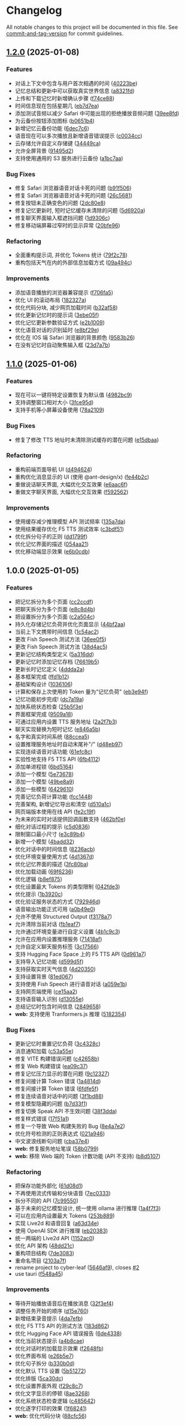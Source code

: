# Changelog

All notable changes to this project will be documented in this file. See [commit-and-tag-version](https://github.com/absolute-version/commit-and-tag-version) for commit guidelines.

## [1.2.0](https://github.com/LeafYeeXYZ/DigitalLife/compare/v1.1.0...v1.2.0) (2025-01-08)


### Features

* 对话上下文中包含与用户首次相遇的时间 ([40223be](https://github.com/LeafYeeXYZ/DigitalLife/commit/40223bef02bcdd769352f679bc6fdae987a8e446))
* 记忆总结和更新中可以获取真实世界信息 ([a8321fd](https://github.com/LeafYeeXYZ/DigitalLife/commit/a8321fd7eae56c19c3556b623f7423db9d9987fe))
* 上传和下载记忆时新增确认步骤 ([f74ce88](https://github.com/LeafYeeXYZ/DigitalLife/commit/f74ce88de52341872f0b6e55f87f4860525f5628))
* 时间信息现在包括星期几 ([eb7d7ea](https://github.com/LeafYeeXYZ/DigitalLife/commit/eb7d7eaa5f6acd55fc9b968e020fa7c9bb3b734f))
* 添加测试音频以减少 Safari 中可能出现的拒绝播放音频问题 ([39ee8fd](https://github.com/LeafYeeXYZ/DigitalLife/commit/39ee8fda598dbce4946883718516664654e1ce56))
* 为云备份按钮添加图标 ([b0651b4](https://github.com/LeafYeeXYZ/DigitalLife/commit/b0651b4cbb5f5dc974322deed8f37468b6f4736b))
* 新增记忆云备份功能 ([6dec7c6](https://github.com/LeafYeeXYZ/DigitalLife/commit/6dec7c6c697767c22529f30a5dc8beabcb7c2cb1))
* 语音现在可以多次播放且新增语音错误提示 ([c0034cc](https://github.com/LeafYeeXYZ/DigitalLife/commit/c0034ccf1a81a573058202e3730aeeb455137fb4))
* 云存储允许自定义存储键 ([34449ca](https://github.com/LeafYeeXYZ/DigitalLife/commit/34449cae606cd4b208607fd372f5798ca960a8c6))
* 允许全屏背景 ([91495d2](https://github.com/LeafYeeXYZ/DigitalLife/commit/91495d29c2a14050adf932d113aae15427367fee))
* 支持使用通用的 S3 服务进行云备份 ([a1bc7aa](https://github.com/LeafYeeXYZ/DigitalLife/commit/a1bc7aaeccfecf3c62f31c094b3376e37c5bdcd4))


### Bug Fixes

* 修复 Safari 浏览器语音对话卡死的问题 ([b91f506](https://github.com/LeafYeeXYZ/DigitalLife/commit/b91f506e6b75faed3c7528f93ea38949a972f76d))
* 修复 Safari 浏览器语音对话卡死的问题 ([26c5681](https://github.com/LeafYeeXYZ/DigitalLife/commit/26c56819d263942ac0a27fd4b2f455cabf63938a))
* 修复按钮未正确变色的问题 ([2dc80e8](https://github.com/LeafYeeXYZ/DigitalLife/commit/2dc80e88da7756af8e41f82bc8a8f2dc6bfb90de))
* 修复记忆更新时, 短时记忆缓存未清除的问题 ([5d6920a](https://github.com/LeafYeeXYZ/DigitalLife/commit/5d6920a09fb79113dadd52be2fe59ad387964196))
* 修复聊天界面输入框遮挡问题 ([1d9306c](https://github.com/LeafYeeXYZ/DigitalLife/commit/1d9306c4f4f68cad306f743f91aef3157e034d8a))
* 修复移动端屏幕过窄时的显示异常 ([20bfe96](https://github.com/LeafYeeXYZ/DigitalLife/commit/20bfe96569d206977cfc99a77220fcaf5c46c80e))


### Refactoring

* 全面重构提示词, 并优化 Tokens 统计 ([79f2c78](https://github.com/LeafYeeXYZ/DigitalLife/commit/79f2c78790fb6ac5871c8b77c0aceb35faf23645))
* 重构包括天气在内的外部信息加载方式 ([09a494c](https://github.com/LeafYeeXYZ/DigitalLife/commit/09a494c1595777123f489e349ad9f084f6426fd1))


### Improvements

* 添加语音播放的浏览器兼容提示 ([f706fa5](https://github.com/LeafYeeXYZ/DigitalLife/commit/f706fa506068ac3e6473977e13621deaba54293f))
* 优化 UI 的滚动布局 ([182327a](https://github.com/LeafYeeXYZ/DigitalLife/commit/182327a98cc403571879e2347ac1de61a9570938))
* 优化代码分块, 减少网页加载时间 ([b32af58](https://github.com/LeafYeeXYZ/DigitalLife/commit/b32af58f3e47197ebc1ac0e9bc9eddb82b505b64))
* 优化更新记忆时的提示词 ([3ebe05f](https://github.com/LeafYeeXYZ/DigitalLife/commit/3ebe05fc1ec231fac3081dfb5d6998217f0f0c8a))
* 优化记忆更新参数验证方式 ([e2b1009](https://github.com/LeafYeeXYZ/DigitalLife/commit/e2b10099e0e281640032911547ed71e734384ebe))
* 优化语音对话的识别延时 ([e8bf29e](https://github.com/LeafYeeXYZ/DigitalLife/commit/e8bf29e88bc8e2a75a17a4cb1221fe2f8eeab28c))
* 优化在 IOS 端 Safari 浏览器的背景颜色 ([9583b26](https://github.com/LeafYeeXYZ/DigitalLife/commit/9583b260a571e1db8c37b4c51da7b488dedfca84))
* 在没有记忆时自动聚焦输入框 ([23d7a7b](https://github.com/LeafYeeXYZ/DigitalLife/commit/23d7a7beaa7a54072d9835b9b8ba39cc22a6b3c9))

## [1.1.0](https://github.com/LeafYeeXYZ/CyberLeaf/compare/v1.0.0...v1.1.0) (2025-01-06)


### Features

* 现在可以一键将特定设置恢复为默认值 ([4982bc9](https://github.com/LeafYeeXYZ/CyberLeaf/commit/4982bc974f9f2807c1f7c760c2d3e7bfc0b2c16e))
* 支持调整窗口相对大小 ([3fce95d](https://github.com/LeafYeeXYZ/CyberLeaf/commit/3fce95d3ec9672dcbf950f3db69cfd8c51f7e1a5))
* 支持手机等小屏幕设备使用 ([78a2109](https://github.com/LeafYeeXYZ/CyberLeaf/commit/78a2109e702265dd8b64109aa3f49ec921f350c2))


### Bug Fixes

* 修复了修改 TTS 地址时未清除测试缓存的潜在问题 ([e15dbaa](https://github.com/LeafYeeXYZ/CyberLeaf/commit/e15dbaaf84b8c0f233d8d5db4f4c781c8c15b7da))


### Refactoring

* 重构前端页面导航 UI ([d494624](https://github.com/LeafYeeXYZ/CyberLeaf/commit/d4946244fd400f1d3c192e753d66ebe35ae1e932))
* 重构优化消息显示的 UI (使用 @ant-design/x) ([fe44b2c](https://github.com/LeafYeeXYZ/CyberLeaf/commit/fe44b2c03e1ee802291f2be7fb0e6a2303e3b328))
* 重做说话聊天界面, 大幅优化交互效果 ([e6aac6f](https://github.com/LeafYeeXYZ/CyberLeaf/commit/e6aac6ff9afafaac27b43e14487712ea28949ac2))
* 重做文字聊天界面, 大幅优化交互效果 ([f592562](https://github.com/LeafYeeXYZ/CyberLeaf/commit/f5925624bef7b431986d36ae0624b4f8ec40cfaa))


### Improvements

* 使用缓存减少推理模型 API 测试频率 ([135a7da](https://github.com/LeafYeeXYZ/CyberLeaf/commit/135a7dabd08ff26ed29cc08962098a915670f981))
* 使用结果缓存优化 F5 TTS 测试效率 ([c3bdf51](https://github.com/LeafYeeXYZ/CyberLeaf/commit/c3bdf51288d3b6138f3ef88ccc0016db8022f7f8))
* 优化拆分句子的正则 ([dd1799f](https://github.com/LeafYeeXYZ/CyberLeaf/commit/dd1799f7ad10c68171060e8de1bb3d8b9fd236ba))
* 优化记忆界面的描述 ([054aa21](https://github.com/LeafYeeXYZ/CyberLeaf/commit/054aa2119a72ebbb2307393ebf2749523ac4f012))
* 优化移动端显示效果 ([e6b0cdb](https://github.com/LeafYeeXYZ/CyberLeaf/commit/e6b0cdb6760041800ec2469c495288e9e18d6227))

## 1.0.0 (2025-01-05)


### Features

* 把记忆拆分为多个页面 ([cc2ccdf](https://github.com/LeafYeeXYZ/CyberLeaf/commit/cc2ccdf2fce75ac3b5dba119109f925e349cef4a))
* 把聊天拆分为多个页面 ([e8c8d4b](https://github.com/LeafYeeXYZ/CyberLeaf/commit/e8c8d4ba42ada8582d05613bb940e68d5124efc8))
* 把设置拆分为多个页面 ([c2a504c](https://github.com/LeafYeeXYZ/CyberLeaf/commit/c2a504ca7117f700dd51821cb0a4852a059cca67))
* 持久化存储记忆负荷并优化页面显示 ([44bf2aa](https://github.com/LeafYeeXYZ/CyberLeaf/commit/44bf2aaedcc90dc742e12607cf4137be95e8e852))
* 当前上下文携带时间信息 ([1c54ac2](https://github.com/LeafYeeXYZ/CyberLeaf/commit/1c54ac2b9e2cc5e93fd0f8b05d3a7934cb052c30))
* 更改 Fish Speech 测试方法 ([36ee0f5](https://github.com/LeafYeeXYZ/CyberLeaf/commit/36ee0f56c505541d15a0bf24b4c010569bb7d8e7))
* 更改 Fish Speech 测试方法 ([38d4ac5](https://github.com/LeafYeeXYZ/CyberLeaf/commit/38d4ac5e9fdc65363406c4ee9a99707e36a2ee95))
* 更新记忆结构类型定义 ([5a316dd](https://github.com/LeafYeeXYZ/CyberLeaf/commit/5a316ddfb036ad9558a836ffb512067d5d0d74a0))
* 更新记忆时添加记忆存档 ([76619b5](https://github.com/LeafYeeXYZ/CyberLeaf/commit/76619b55f3b7d533007e4aaee0d57b209c6b921a))
* 更新长时记忆定义 ([4ddda2a](https://github.com/LeafYeeXYZ/CyberLeaf/commit/4ddda2a89ec2107c2ff93ada8e3381e0e5084b6b))
* 基本框架完成 ([ffd1b12](https://github.com/LeafYeeXYZ/CyberLeaf/commit/ffd1b1255792f1a05294470ba42c5e58b979b671))
* 基础架构设计 ([1036106](https://github.com/LeafYeeXYZ/CyberLeaf/commit/10361064c3d61047a187666293dd27b90dce3669))
* 计算和保存上次使用的 Token 量为“记忆负荷" ([eb3e94f](https://github.com/LeafYeeXYZ/CyberLeaf/commit/eb3e94f1e78883d69294f23fe453b958042c00af))
* 记忆功能初步完成! ([dc7a19a](https://github.com/LeafYeeXYZ/CyberLeaf/commit/dc7a19a21de1c18c40769d0e9494e2616d269145))
* 加快系统状态检查 ([25b5f3e](https://github.com/LeafYeeXYZ/CyberLeaf/commit/25b5f3e82314af4922b763cb2340eca32503eaef))
* 界面框架完成 ([9509a18](https://github.com/LeafYeeXYZ/CyberLeaf/commit/9509a18bc612cfaed3421449eab0d918969851ff))
* 可通过应用内设置 TTS 服务地址 ([2a2f7b3](https://github.com/LeafYeeXYZ/CyberLeaf/commit/2a2f7b3600a5d97c9a5ce7ce32f5754f99b52684))
* 聊天实现替换为短时记忆 ([e846a5b](https://github.com/LeafYeeXYZ/CyberLeaf/commit/e846a5b52fa000d4217c7203700859b4dc48fb7a))
* 名字和真实时间系统 ([88ccea5](https://github.com/LeafYeeXYZ/CyberLeaf/commit/88ccea53b09e352fab2aff895bcec128cbed24ee))
* 设置推理服务地址时自动末尾补"/" ([d48eb97](https://github.com/LeafYeeXYZ/CyberLeaf/commit/d48eb976f2bbbdc642f2988bc0f1373984ba0100))
* 实现连续语音对话功能 ([61efc8c](https://github.com/LeafYeeXYZ/CyberLeaf/commit/61efc8c93ff07e143fa68cb7600268fab19b7a6d))
* 实验性地支持 F5 TTS API ([6fb4112](https://github.com/LeafYeeXYZ/CyberLeaf/commit/6fb41123f71357b1729381bf567906578354b1cf))
* 添加单进程锁 ([6bd5164](https://github.com/LeafYeeXYZ/CyberLeaf/commit/6bd51640ab3212701b8cf11f226ae6fae5f286aa))
* 添加一个模型 ([5e73678](https://github.com/LeafYeeXYZ/CyberLeaf/commit/5e73678fc6f1e3c7e77387194af7d539dc56d31f))
* 添加一个模型 ([49be8a9](https://github.com/LeafYeeXYZ/CyberLeaf/commit/49be8a9570e308121babeb33a723b123dc14c03c))
* 添加一些模型 ([6429610](https://github.com/LeafYeeXYZ/CyberLeaf/commit/6429610907ca811bfc28e571422d54c553588c1b))
* 完善记忆负荷计算功能 ([fcc1448](https://github.com/LeafYeeXYZ/CyberLeaf/commit/fcc1448e6e7913a2e2e49158998f436804fcc9c0))
* 完善架构, 新增记忆导出和清空 ([d510a1c](https://github.com/LeafYeeXYZ/CyberLeaf/commit/d510a1cfaaf834c6228008f873e4bf96f85e26ae))
* 网页端版本使用在线 API ([fe2c19f](https://github.com/LeafYeeXYZ/CyberLeaf/commit/fe2c19fbc8b1332cb323757f0c6504c8737ca5e7))
* 为未来的实时对话提供回调函数支持 ([462bf0e](https://github.com/LeafYeeXYZ/CyberLeaf/commit/462bf0e45761d3a2f0ea669df3cb9e83f62d622d))
* 细化对话过程的提示 ([c5d0836](https://github.com/LeafYeeXYZ/CyberLeaf/commit/c5d0836b43e376a9756bc9c01f6e6b4f191a173d))
* 限制窗口最小尺寸 ([e3c89b4](https://github.com/LeafYeeXYZ/CyberLeaf/commit/e3c89b448069cc83e478136968870836efda08cc))
* 新增一个模型 ([4badd32](https://github.com/LeafYeeXYZ/CyberLeaf/commit/4badd3202d616edc29b10718f8da561699d54618))
* 优化对话中的时间信息 ([8236acb](https://github.com/LeafYeeXYZ/CyberLeaf/commit/8236acba02bb5e6551283a9bd69406b6bbc518e8))
* 优化环境变量使用方式 ([4d1367d](https://github.com/LeafYeeXYZ/CyberLeaf/commit/4d1367d118906ee3ca7cd62a35defc39e9ba8600))
* 优化记忆界面的描述 ([3fc80ba](https://github.com/LeafYeeXYZ/CyberLeaf/commit/3fc80baf491d0012fa845654cde26673f90112d6))
* 优化加载动画 ([69f6236](https://github.com/LeafYeeXYZ/CyberLeaf/commit/69f6236d395798373c197ba58378945071993142))
* 优化逻辑 ([b8ef875](https://github.com/LeafYeeXYZ/CyberLeaf/commit/b8ef87590d15da6d902fc263ca9cbc296a50d55d))
* 优化设置最大 Tokens 的类型限制 ([042fde3](https://github.com/LeafYeeXYZ/CyberLeaf/commit/042fde313ec9281521e6c458ac2ad4f9b33f549d))
* 优化提示 ([1b3920c](https://github.com/LeafYeeXYZ/CyberLeaf/commit/1b3920c59597c79159ae7966c9d9f7330e801c90))
* 优化验证服务状态的方式 ([792946d](https://github.com/LeafYeeXYZ/CyberLeaf/commit/792946da1ca4cb1545f13d85bf092c17b2c12301))
* 语音输出功能正式可用 ([a0b49e0](https://github.com/LeafYeeXYZ/CyberLeaf/commit/a0b49e0ad505468391549f9ff943b4148574bcd8))
* 允许不使用 Structured Output ([f3178a7](https://github.com/LeafYeeXYZ/CyberLeaf/commit/f3178a72457f1b3dc4cacbdb421d22376d3f2494))
* 允许清除当前对话 ([fb1eaf7](https://github.com/LeafYeeXYZ/CyberLeaf/commit/fb1eaf7773f521c1235ea9fb31c2efb29fc46c21))
* 允许通过环境变量进行自定义设置 ([4b1c9c3](https://github.com/LeafYeeXYZ/CyberLeaf/commit/4b1c9c34c13bb90f68c693d709b20c6a3764c94f))
* 允许在应用内设置推理服务 ([71418af](https://github.com/LeafYeeXYZ/CyberLeaf/commit/71418af24caab49668a755e73bcfc3ca7f3cb781))
* 允许自定义聊天服务标签 ([3c17566](https://github.com/LeafYeeXYZ/CyberLeaf/commit/3c1756697b56a6a3a77f5723b4248d0c0937b83e))
* 支持 Hugging Face Space 上的 F5 TTS API ([0d961a7](https://github.com/LeafYeeXYZ/CyberLeaf/commit/0d961a7470aa5651dd846af24424aec1b4fe2d7b))
* 支持导入记忆功能 ([d599d5f](https://github.com/LeafYeeXYZ/CyberLeaf/commit/d599d5f52ce0ed02fa4af20572ad671946aef7a5))
* 支持获取实时天气信息 ([4d20350](https://github.com/LeafYeeXYZ/CyberLeaf/commit/4d20350feafce808ee7fce157e446b61f3e0b3dc))
* 支持设置背景 ([81ed067](https://github.com/LeafYeeXYZ/CyberLeaf/commit/81ed06718cd9822f012225bade3badbbbe72feb0))
* 支持使用 Fish Speech 进行语音对话 ([a059e1b](https://github.com/LeafYeeXYZ/CyberLeaf/commit/a059e1b2defc7a3a8d0cd4f1d6f2ce3c2d2f05a6))
* 支持网页端使用 ([ce15aa2](https://github.com/LeafYeeXYZ/CyberLeaf/commit/ce15aa2c7e5bd93420a81eb8ba1d9ff0a91d3ac0))
* 支持语音输入识别 ([d13055e](https://github.com/LeafYeeXYZ/CyberLeaf/commit/d13055e706a968897ba4874e0d841e30efe54f04))
* 总结记忆时包含时间信息 ([2849658](https://github.com/LeafYeeXYZ/CyberLeaf/commit/2849658481adc31aa8559a56016e90b764e6451a))
* **web:** 支持使用 Tranformers.js 推理 ([5182354](https://github.com/LeafYeeXYZ/CyberLeaf/commit/51823544c948fda110e629b9e75bb1db7df8460c))


### Bug Fixes

* 更新记忆时重置记忆负荷 ([3c4328c](https://github.com/LeafYeeXYZ/CyberLeaf/commit/3c4328cd3d5455c4b2eec70e449e33cae21b41e5))
* 消息通知加载 ([c53a55e](https://github.com/LeafYeeXYZ/CyberLeaf/commit/c53a55ec1456043d06c814a0837eae94ed83b75e))
* 修复 VITE 构建错误问题 ([c42658b](https://github.com/LeafYeeXYZ/CyberLeaf/commit/c42658b009c2afd84e4f89538bda054a09b0926e))
* 修复 Web 构建错误 ([ea09c37](https://github.com/LeafYeeXYZ/CyberLeaf/commit/ea09c3750b0892ae4577c9082de5792dc26b538e))
* 修复记忆压力显示的潜在问题 ([9c12327](https://github.com/LeafYeeXYZ/CyberLeaf/commit/9c12327d94e138750f1d8b19645cc0cfc31c9e17))
* 修复间接计算 Token 错误 ([1a4814d](https://github.com/LeafYeeXYZ/CyberLeaf/commit/1a4814d7d2722dca79999fcfc0131b8aa706acb8))
* 修复间接计算 Token 错误 ([6fdfe5f](https://github.com/LeafYeeXYZ/CyberLeaf/commit/6fdfe5fa23677b729ce6c68b46fd83402a8efb55))
* 修复连续语音对话中的问题 ([3f1bd88](https://github.com/LeafYeeXYZ/CyberLeaf/commit/3f1bd883fd28e375a768e1d512b7bd4e879b4273))
* 修复模型隐藏的问题 ([b7d33f1](https://github.com/LeafYeeXYZ/CyberLeaf/commit/b7d33f1105bd8f9c123d8fc5046b0847c3f5eb63))
* 修复切换 Speak API 不生效问题 ([38f3dda](https://github.com/LeafYeeXYZ/CyberLeaf/commit/38f3ddaba7a5e525bcb0b0d0815107feee630f13))
* 修复样式错误 ([17f51a1](https://github.com/LeafYeeXYZ/CyberLeaf/commit/17f51a1ddabdf81bf18abe2f061e2b0ea28a1d5b))
* 修复一个导致 Web 构建失败的 Bug ([8e4a7e2](https://github.com/LeafYeeXYZ/CyberLeaf/commit/8e4a7e282cf2593e85821baa51384b3fc4342c2c))
* 优化符号检测的正则表达式 ([021a946](https://github.com/LeafYeeXYZ/CyberLeaf/commit/021a9468f2e348c1d61cdf33a7b24bd157c2af1d))
* 中文波浪线断句问题 ([cba37e4](https://github.com/LeafYeeXYZ/CyberLeaf/commit/cba37e454d7a73d72652b36ea853be52ca52d5cd))
* **web:** 修复服务地址笔误 ([58b0799](https://github.com/LeafYeeXYZ/CyberLeaf/commit/58b0799b9c35c39c2f6487ffb63d50d2f9f807af))
* **web:** 移除 Web 端的 Token 计数功能 (API 不支持) ([b8d5107](https://github.com/LeafYeeXYZ/CyberLeaf/commit/b8d5107b3864d32aa288e881b6a1b09cfd54089e))


### Refactoring

* 把保存功能外部化 ([61d08d1](https://github.com/LeafYeeXYZ/CyberLeaf/commit/61d08d1dbdbdb6f028fa523cbebca14350916ff0))
* 不再使用流式传输和分块语音 ([7ec0333](https://github.com/LeafYeeXYZ/CyberLeaf/commit/7ec033359b47042daf91695d46f36904509353bb))
* 拆分不同的 API ([7c99550](https://github.com/LeafYeeXYZ/CyberLeaf/commit/7c995509907619d7c722d8880b5a7b5471d3e5c4))
* 基于未来的记忆模型设计, 统一使用 ollama 进行推理 ([1a4f7f3](https://github.com/LeafYeeXYZ/CyberLeaf/commit/1a4f7f33c901368756d03c2ba4d31286fc155ac7))
* 可以在应用内设置最大 Tokens ([253b889](https://github.com/LeafYeeXYZ/CyberLeaf/commit/253b889d44c393161f058cfbadb5b271e800a8a3))
* 实现 Live2d 和语音回复 ([a63d34e](https://github.com/LeafYeeXYZ/CyberLeaf/commit/a63d34e21c29794ce1ecf54e86196dcbd75aee8e))
* 使用 OpenAI SDK 进行推理 ([eb20383](https://github.com/LeafYeeXYZ/CyberLeaf/commit/eb20383fe9f284a1663d0075ec7c9e6f46fec19a))
* 统一两端的 Live2d API ([1152ac0](https://github.com/LeafYeeXYZ/CyberLeaf/commit/1152ac0046aa16e3e023571e0ef33bf3b22f0810))
* 优化 API 架构 ([48dd21c](https://github.com/LeafYeeXYZ/CyberLeaf/commit/48dd21c99b8bf084c71c22eabeee34514ab0cff6))
* 重构项目结构 ([7de3083](https://github.com/LeafYeeXYZ/CyberLeaf/commit/7de308369522f8f9f9866a67f5fb7fc19ab3037d))
* 重命名项目 ([2103a7f](https://github.com/LeafYeeXYZ/CyberLeaf/commit/2103a7fb005279fe762820b5e5d47334e33aae73))
* rename project to cyber-leaf ([5646af9](https://github.com/LeafYeeXYZ/CyberLeaf/commit/5646af978322aabb0ce878749c7d3a4d56669c4f)), closes [#2](https://github.com/LeafYeeXYZ/CyberLeaf/issues/2)
* use tauri ([f548a45](https://github.com/LeafYeeXYZ/CyberLeaf/commit/f548a458e4f12cbd669e4a477a92f57fa27e82d0))


### Improvements

* 等待开始播放语音后在播放消息 ([32f3ef4](https://github.com/LeafYeeXYZ/CyberLeaf/commit/32f3ef49dc96313c6f11b2da1179da3a936220b0))
* 调整任务开始的顺序 ([d15e760](https://github.com/LeafYeeXYZ/CyberLeaf/commit/d15e7609bec26385c3f6356b6f94b9bd28ca7228))
* 新增结束录音提示 ([4da7efb](https://github.com/LeafYeeXYZ/CyberLeaf/commit/4da7efb05b9f709dfcf35b10e71aa048f8fd9e91))
* 优化 F5 TTS API 的测试方法 ([183d862](https://github.com/LeafYeeXYZ/CyberLeaf/commit/183d8620d03f14f2a9341ae084b836f994f2ee97))
* 优化 Hugging Face API 错误报告 ([6de4338](https://github.com/LeafYeeXYZ/CyberLeaf/commit/6de4338e30a9264a4751c674f138a23cdc49bf9b))
* 优化当前状态提示 ([a4b8cae](https://github.com/LeafYeeXYZ/CyberLeaf/commit/a4b8cae0f3a6bd1c9e4063571f2d9f3338c0d4de))
* 优化对话时的加载显示效果 ([f2648fb](https://github.com/LeafYeeXYZ/CyberLeaf/commit/f2648fb97914b628a313bf3bda086d92186b8b84))
* 优化界面布局 ([e26b5e7](https://github.com/LeafYeeXYZ/CyberLeaf/commit/e26b5e776319a52b3986d6448909e2d3bb56c10f))
* 优化句子拆分 ([b330b0d](https://github.com/LeafYeeXYZ/CyberLeaf/commit/b330b0d5ee5dc68d4a145987cf3c7655370e439c))
* 优化默认 TTS 设置 ([5b51272](https://github.com/LeafYeeXYZ/CyberLeaf/commit/5b51272879574f669c040d84fbf26536fb30fd6c))
* 优化排版 ([5ca30dc](https://github.com/LeafYeeXYZ/CyberLeaf/commit/5ca30dc6ec2bfe6494105b1b4f9366af2c2f5eab))
* 优化设置界面外观 ([f29c8c7](https://github.com/LeafYeeXYZ/CyberLeaf/commit/f29c8c79ea6deabe792f6d0a4572cb9b3607ff97))
* 优化文字显示的停顿 ([8ae3268](https://github.com/LeafYeeXYZ/CyberLeaf/commit/8ae3268f96e6759474de5cf910876430a2094645))
* 优化系统状态检查逻辑 ([c485642](https://github.com/LeafYeeXYZ/CyberLeaf/commit/c48564272729016652a0d8998c3d69303ca49249))
* 优化逐字打印的效果 ([1f68241](https://github.com/LeafYeeXYZ/CyberLeaf/commit/1f6824197113ca4ffbd139027d39c76738f93c8a))
* **web:** 优化代码分块 ([88cfc56](https://github.com/LeafYeeXYZ/CyberLeaf/commit/88cfc56a46a93225457abba70ffe77ad42f4d632))
